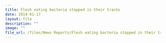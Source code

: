 ```yaml
---
title: Flesh eating bacteria stopped in their tracks
date: 2014-01-17
layout: file
description: ""
image: ""
file_url: /files/News Reports/Flesh eating bacteria stopped in their tracks 17-Jan.pdf
---
```


